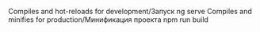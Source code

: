
Compiles and hot-reloads for development/Запуск
ng serve
Compiles and minifies for production/Минификация проекта
npm run build
